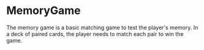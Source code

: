 # MemoryGame
The memory game is a basic matching game to test the player's memory. In a deck of paired cards, the player needs to match each pair to win the game.
